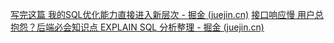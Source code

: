[写完这篇 我的SQL优化能力直接进入新层次 - 掘金 (juejin.cn)](https://juejin.cn/post/7161964571853815822)
[接口响应慢 用户总抱怨？后端必会知识点 EXPLAIN SQL 分析整理 - 掘金 (juejin.cn)](https://juejin.cn/post/7161254854571065375)
